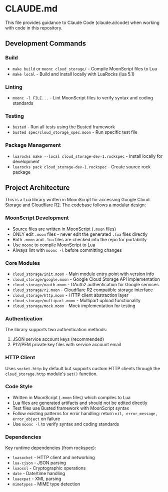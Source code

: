 # CLAUDE.md

This file provides guidance to Claude Code (claude.ai/code) when working with code in this repository.

## Development Commands

### Build
- `make build` or `moonc cloud_storage/` - Compile MoonScript files to Lua
- `make local` - Build and install locally with LuaRocks (lua 5.1)

### Linting
- `moonc -l FILE...` - Lint MoonScript files to verify syntax and coding standards

### Testing 
- `busted` - Run all tests using the Busted framework
- `busted spec/cloud_storage_spec.moon` - Run specific test file

### Package Management
- `luarocks make --local cloud_storage-dev-1.rockspec` - Install locally for development
- `luarocks pack cloud_storage-dev-1.rockspec` - Create source rock package

## Project Architecture

This is a Lua library written in MoonScript for accessing Google Cloud Storage and Cloudflare R2. The codebase follows a modular design:

### MoonScript Development
- Source files are written in MoonScript (`.moon` files)
- ONLY edit `.moon` files - never edit the generated `.lua` files directly
- Both `.moon` and `.lua` files are checked into the repo for portability
- Use `moonc` to compile MoonScript to Lua
- Always lint with `moonc -l` before committing changes

### Core Modules
- `cloud_storage/init.moon` - Main module entry point with version info
- `cloud_storage/google.moon` - Google Cloud Storage API implementation
- `cloud_storage/oauth.moon` - OAuth2 authentication for Google services
- `cloud_storage/r2.moon` - Cloudflare R2 compatible storage interface
- `cloud_storage/http.moon` - HTTP client abstraction layer
- `cloud_storage/multipart.moon` - Multipart upload functionality
- `cloud_storage/mock.moon` - Mock implementation for testing

### Authentication
The library supports two authentication methods:
1. JSON service account keys (recommended)
2. P12/PEM private key files with service account email

### HTTP Client
Uses `socket.http` by default but supports custom HTTP clients through the `cloud_storage.http` module's `set()` function.

### Code Style
- Written in MoonScript (`.moon` files) which compiles to Lua
- Lua files are generated artifacts and should not be edited directly
- Test files use Busted framework with MoonScript syntax
- Follow existing patterns for error handling: return `nil, error_message, error_object` on failure
- Use `moonc -l` to verify syntax and coding standards

### Dependencies
Key runtime dependencies (from rockspec):
- `luasocket` - HTTP client and networking
- `lua-cjson` - JSON parsing
- `luaossl` - Cryptographic operations
- `date` - Date/time handling
- `luaexpat` - XML parsing
- `mimetypes` - MIME type detection
